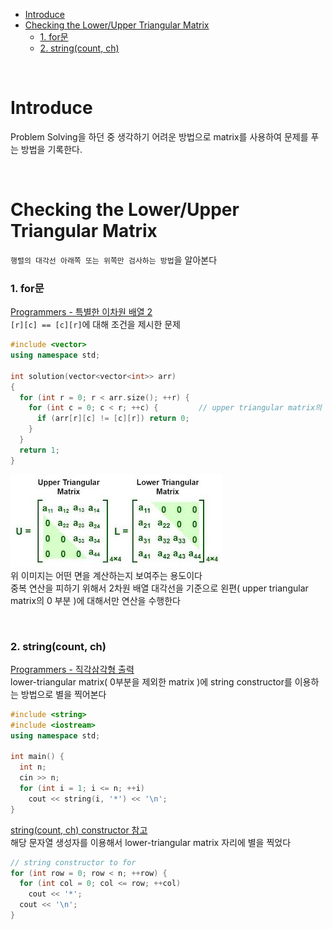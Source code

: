 - [Introduce](#introduce)
- [Checking the Lower/Upper Triangular Matrix](#checking-the-lowerupper-triangular-matrix)
    - [1. for문](#1-for문)
    - [2. string(count, ch)](#2-stringcount-ch)

<br>

# Introduce
Problem Solving을 하던 중 생각하기 어려운 방법으로 matrix를 사용하여 문제를 푸는 방법을 기록한다.<br>

<br>

# Checking the Lower/Upper Triangular Matrix
`행렬의 대각선 아래쪽 또는 위쪽만 검사하는 방법`을 알아본다<br>

### 1. for문
[ Programmers - 특별한 이차원 배열 2 ](https://school.programmers.co.kr/learn/courses/30/lessons/181831)<br>
`[r][c] == [c][r]`에 대해 조건을 제시한 문제<br>
```cpp
#include <vector>
using namespace std;

int solution(vector<vector<int>> arr)
{
  for (int r = 0; r < arr.size(); ++r) {
    for (int c = 0; c < r; ++c) {         // upper triangular matrix의 0 부분을 검사
      if (arr[r][c] != [c][r]) return 0;
    }
  }
  return 1;
}
```
![alt text](Images/triangular_matrix.png)<br>
위 이미지는 어떤 면을 계산하는지 보여주는 용도이다<br>
중복 연산을 피하기 위해서 2차원 배열 대각선을 기준으로 왼편( upper triangular matrix의 0 부분 )에 대해서만 연산을 수행한다<br>

<br>

### 2. string(count, ch)
[ Programmers - 직각삼각형 출력 ](https://school.programmers.co.kr/learn/courses/30/lessons/120823)<br>
lower-triangular matrix( 0부분을 제외한 matrix )에 string constructor를 이용하는 방법으로 별을 찍어본다<br>
```cpp
#include <string>
#include <iostream>
using namespace std;

int main() {
  int n;
  cin >> n;
  for (int i = 1; i <= n; ++i)
    cout << string(i, '*') << '\n';
}
```
[ string(count, ch) constructor 참고 ](/1_Algorithm/Skills/2_string.md/#문자-반복-출력)<br>
해당 문자열 생성자를 이용해서 lower-triangular matrix 자리에 별을 찍었다<br>
```cpp
// string constructor to for
for (int row = 0; row < n; ++row) {
  for (int col = 0; col <= row; ++col)
    cout << '*';
  cout << '\n';
}
```